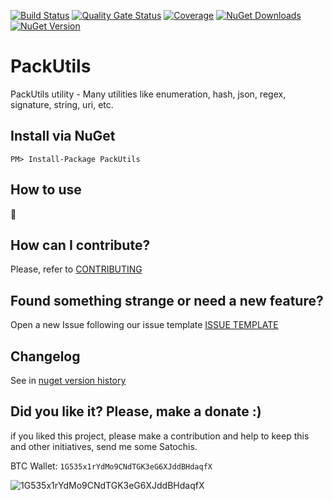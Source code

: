 [![Build Status](https://barradas.visualstudio.com/Contributions/_apis/build/status/NugetPackage/Packutils?branchName=develop)](https://barradas.visualstudio.com/Contributions/_build/latest?definitionId=17&branchName=develop)
[![Quality Gate Status](https://sonarcloud.io/api/project_badges/measure?project=ThiagoBarradas_packutils&metric=alert_status)](https://sonarcloud.io/dashboard?id=ThiagoBarradas_packutils)
[![Coverage](https://sonarcloud.io/api/project_badges/measure?project=ThiagoBarradas_packutils&metric=coverage)](https://sonarcloud.io/dashboard?id=ThiagoBarradas_packutils)
[![NuGet Downloads](https://img.shields.io/nuget/dt/PackUtils.svg)](https://www.nuget.org/packages/PackUtils/)
[![NuGet Version](https://img.shields.io/nuget/v/PackUtils.svg)](https://www.nuget.org/packages/PackUtils/)

# PackUtils

PackUtils utility - Many utilities like enumeration, hash, json, regex, signature, string, uri, etc.

## Install via NuGet

```
PM> Install-Package PackUtils
```

## How to use

:construction:

## How can I contribute?
Please, refer to [CONTRIBUTING](.github/CONTRIBUTING.md)

## Found something strange or need a new feature?
Open a new Issue following our issue template [ISSUE TEMPLATE](.github/ISSUE_TEMPLATE.md)

## Changelog
See in [nuget version history](https://www.nuget.org/packages/PackUtils)

## Did you like it? Please, make a donate :)

if you liked this project, please make a contribution and help to keep this and other initiatives, send me some Satochis.

BTC Wallet: `1G535x1rYdMo9CNdTGK3eG6XJddBHdaqfX`

![1G535x1rYdMo9CNdTGK3eG6XJddBHdaqfX](https://i.imgur.com/mN7ueoE.png)
